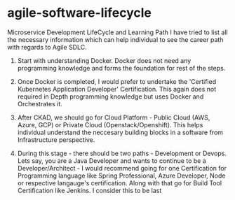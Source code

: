 # agile-software-lifecycle
Microservice Development LifeCycle and Learning Path
I have tried to list all the necessary information which can help individual to see the career path with regards to Agile SDLC.

1. Start with understanding Docker. Docker does not need any programming knowledge and forms the foundation for rest of the steps.

2. Once Docker is completed, I would prefer to undertake the 'Certified Kubernetes Application Developer' Certification. This again does not required in Depth programming knowledge but uses Docker and Orchestrates it.

3. After CKAD, we should go for Cloud Platform - Public Cloud (AWS, Azure, GCP) or Private Cloud (Openstack/Openshift). This helps individual understand the neccesary building blocks in a software from Infrastructure perspective.

4. During this stage - there should be two paths - Development or Devops. Lets say, you are a Java Developer and wants to continue to be a Developer/Architect - I would recommend going for one Certification for Programming language like Spring Professional, Azure Developer, Node or respective langauge's certification. Along with that go for Build Tool Certification like Jenkins.
I consider this to be last 

